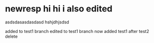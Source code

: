 # newresp hi   hi i also edited
asdsdasasdasdasd hshjdhjsdsd

added to test1 branch edited to test1 branch
now added test1 after test2 delete
